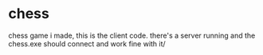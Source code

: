 # chess
chess game i made, this is the client code. there's a server running and the chess.exe should connect and work fine with it/
